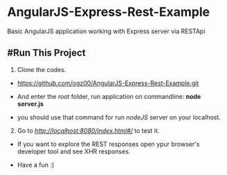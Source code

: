 # AngularJS-Express-Rest-Example

Basic AngularJS application working with Express server via RESTApi

#Run This Project
---------------------------------------------------------------------------------------------------------------------
1. Clone the codes.

  * https://github.com/ogz00/AngularJS-Express-Rest-Example.git

  * And enter the root folder, run application on commandline: **node server.js**
  * you should use that command for run *nodeJS* server on your localhost.

2. Go to *[http://localhost:8080/index.html#/](http://localhost:8080/index.html#/)* to test it. 
 * If you want to explore the REST responses open ypur browser's developer tool and see XHR responses.

 * Have a fun :)


